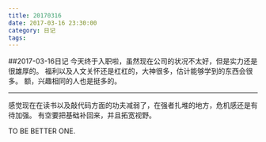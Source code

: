 ```yaml
---
title: 20170316
date: 2017-03-16 23:30:00
category: 日记
tags:
---
```


##2017-03-16日记
今天终于入职啦，虽然现在公司的状况不太好，但是实力还是很雄厚的。
福利以及人文关怀还是杠杠的，大神很多，估计能够学到的东西会很多。
额，兴趣相同的人也是挺多的。

***
感觉现在在读书以及敲代码方面的功夫减弱了，在强者扎堆的地方，危机感还是有待加强。
有空要把基础补回来，并且拓宽视野。

TO BE BETTER ONE.
